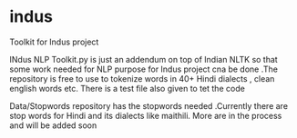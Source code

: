 # indus
Toolkit for Indus project

INdus NLP Toolkit.py is just an addendum on top of Indian NLTK so that some work needed for NLP purpose for Indus project cna be done .The repository is free to use to tokenize words in 40+ Hindi dialects , clean english words etc. 
There is a test file also given to tet the code 

Data/Stopwords repository has the stopwords needed .Currently there are stop words for Hindi and its dialects like maithili. More are in the process and will be added soon  
